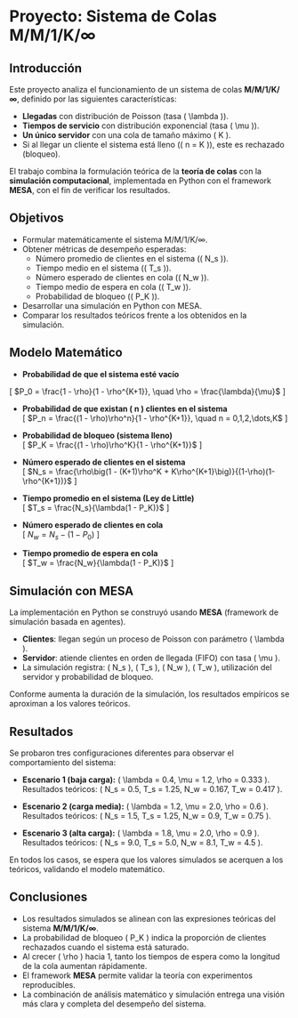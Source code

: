 # Proyecto: Sistema de Colas M/M/1/K/∞

## Introducción
Este proyecto analiza el funcionamiento de un sistema de colas **M/M/1/K/∞**, definido por las siguientes características:  

- **Llegadas** con distribución de Poisson (tasa \( \lambda \)).  
- **Tiempos de servicio** con distribución exponencial (tasa \( \mu \)).  
- **Un único servidor** con una cola de tamaño máximo \( K \).  
- Si al llegar un cliente el sistema está lleno (\( n = K \)), este es rechazado (bloqueo).  

El trabajo combina la formulación teórica de la **teoría de colas** con la **simulación computacional**, implementada en Python con el framework **MESA**, con el fin de verificar los resultados.



## Objetivos
- Formular matemáticamente el sistema M/M/1/K/∞.  
- Obtener métricas de desempeño esperadas:  
  - Número promedio de clientes en el sistema (\( N_s \)).  
  - Tiempo medio en el sistema (\( T_s \)).  
  - Número esperado de clientes en cola (\( N_w \)).  
  - Tiempo medio de espera en cola (\( T_w \)).  
  - Probabilidad de bloqueo (\( P_K \)).  
- Desarrollar una simulación en Python con MESA.  
- Comparar los resultados teóricos frente a los obtenidos en la simulación.  



## Modelo Matemático

- **Probabilidad de que el sistema esté vacío**
   
\[
$P_0 = \frac{1 - \rho}{1 - \rho^{K+1}}, \quad \rho = \frac{\lambda}{\mu}$
\]

- **Probabilidad de que existan \( n \) clientes en el sistema**  
\[
$P_n = \frac{(1 - \rho)\rho^n}{1 - \rho^{K+1}}, \quad n = 0,1,2,\dots,K$
\]

- **Probabilidad de bloqueo (sistema lleno)**  
\[
$P_K = \frac{(1 - \rho)\rho^K}{1 - \rho^{K+1}}$
\]

- **Número esperado de clientes en el sistema**  
\[
$N_s = \frac{\rho\big(1 - (K+1)\rho^K + K\rho^{K+1}\big)}{(1-\rho)(1-\rho^{K+1})}$
\]

- **Tiempo promedio en el sistema (Ley de Little)**  
\[
$T_s = \frac{N_s}{\lambda(1 - P_K)}$
\]

- **Número esperado de clientes en cola**  
\[
$N_w = N_s - (1 - P_0)$
\]

- **Tiempo promedio de espera en cola**  
\[
$T_w = \frac{N_w}{\lambda(1 - P_K)}$
\]



## Simulación con MESA
La implementación en Python se construyó usando **MESA** (framework de simulación basada en agentes).  

- **Clientes**: llegan según un proceso de Poisson con parámetro \( \lambda \).  
- **Servidor**: atiende clientes en orden de llegada (FIFO) con tasa \( \mu \).  
- La simulación registra: \( N_s \), \( T_s \), \( N_w \), \( T_w \), utilización del servidor y probabilidad de bloqueo.  

Conforme aumenta la duración de la simulación, los resultados empíricos se aproximan a los valores teóricos.



## Resultados
Se probaron tres configuraciones diferentes para observar el comportamiento del sistema:

- **Escenario 1 (baja carga):** \( \lambda = 0.4, \mu = 1.2, \rho = 0.333 \).  
  Resultados teóricos: \( N_s = 0.5, T_s = 1.25, N_w = 0.167, T_w = 0.417 \).  

- **Escenario 2 (carga media):** \( \lambda = 1.2, \mu = 2.0, \rho = 0.6 \).  
  Resultados teóricos: \( N_s = 1.5, T_s = 1.25, N_w = 0.9, T_w = 0.75 \).  

- **Escenario 3 (alta carga):** \( \lambda = 1.8, \mu = 2.0, \rho = 0.9 \).  
  Resultados teóricos: \( N_s = 9.0, T_s = 5.0, N_w = 8.1, T_w = 4.5 \).  

En todos los casos, se espera que los valores simulados se acerquen a los teóricos, validando el modelo matemático.


## Conclusiones
- Los resultados simulados se alinean con las expresiones teóricas del sistema **M/M/1/K/∞**.  
- La probabilidad de bloqueo \( P_K \) indica la proporción de clientes rechazados cuando el sistema está saturado.  
- Al crecer \( \rho \) hacia 1, tanto los tiempos de espera como la longitud de la cola aumentan rápidamente.  
- El framework **MESA** permite validar la teoría con experimentos reproducibles.  
- La combinación de análisis matemático y simulación entrega una visión más clara y completa del desempeño del sistema.  

